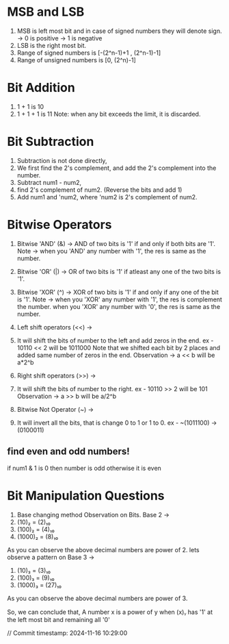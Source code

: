 # MSB and LSB
1. MSB is left most bit and in case of signed numbers they will denote sign.
-> 0 is positive
-> 1 is negative
2. LSB is the right most bit.
3. Range of signed numbers is [-(2^n-1)+1 , (2^n-1)-1]
4. Range of unsigned numbers is [0, (2^n)-1] 

# Bit Addition
1. 1 + 1 is 10
2. 1 + 1 + 1 is 11 
Note: when any bit exceeds the limit, it is discarded. 

# Bit Subtraction
1. Subtraction is not done directly,
2. We first find the 2's complement, and add the 2's complement into the number.
3. Subtract num1 - num2,
4. find 2's complement of num2. (Reverse the bits and add 1)
5. Add num1 and 'num2, where 'num2 is 2's complement of num2.

# Bitwise Operators
1. Bitwise 'AND' (&) -> AND of two bits is '1' if and only if both bits are '1'.
Note -> when you 'AND' any number with '1', the res is same as the number.

2. Bitwise 'OR' (|) -> OR of two bits is '1' if atleast any one of the two bits is '1'.

3. Bitwise 'XOR' (^) ->  XOR of two bits is '1' if and only if any one of the bit is '1'.
Note -> when you 'XOR' any number with '1', the res is complement the number.
when you 'XOR' any number with '0', the res is same as the number.

4. Left shift operators (<<) ->
1. It will shift the bits of number to the left and add zeros in the end.
ex - 
10110 << 2 will be 1011000
Note that we shifted each bit by 2 places and added same number of zeros in the end.
Observation -> a << b will be a*2^b

5. Right shift operators (>>) ->
1. It will shift the bits of number to the right.
ex - 
10110 >> 2 will be 101
Observation -> a >> b will be a/2^b

6. Bitwise Not Operator (~) ->
1. It will invert all the bits, that is change 0 to 1 or 1 to 0.
ex -
~(1011100) -> (0100011)































## find even and odd numbers!
if num1 & 1 is 0 then number is odd otherwise it is even


# Bit Manipulation Questions
1. Base changing method
Observation on Bits.
Base 2 -> 
1. (10)₂ = (2)₁₀
2. (100)₂ = (4)₁₀
3. (1000)₂ = (8)₁₀

As you can observe the above decimal numbers are power of 2.
lets observe a pattern on Base 3 ->
1. (10)₃ = (3)₁₀
2. (100)₃ = (9)₁₀
3. (1000)₃ = (27)₁₀

As you can observe the above decimal numbers are power of 3.

So, we can conclude that,
A number x is a power of y when (x)ᵧ has '1' at the left most bit and
remaining all '0'

// Commit timestamp: 2024-11-16 10:29:00